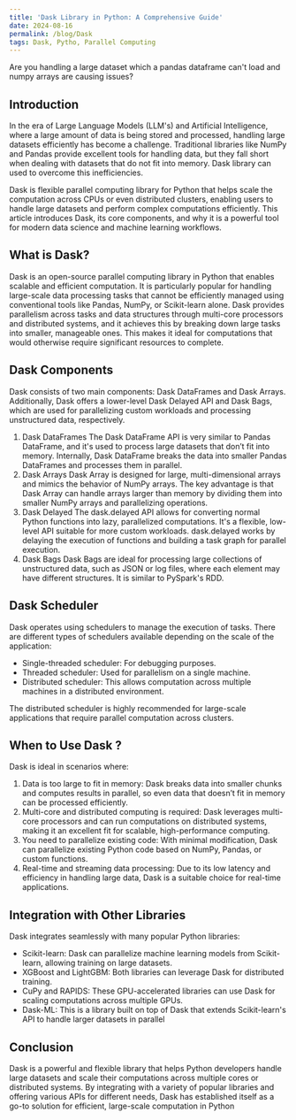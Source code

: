 ```yaml
---
title: 'Dask Library in Python: A Comprehensive Guide'
date: 2024-08-16
permalink: /blog/Dask
tags: Dask, Pytho, Parallel Computing
---
```

Are you handling a large dataset which a pandas dataframe can't load and numpy arrays are causing issues?

## Introduction
In the era of Large Language Models (LLM's) and Artificial Intelligence, where a large amount of data is being stored and processed, handling large datasets efficiently has become a challenge. Traditional libraries like NumPy and Pandas provide excellent tools for handling data, but they fall short when dealing with datasets that do not fit into memory. Dask library can used to overcome this inefficiencies. 

Dask is flexible parallel computing library for Python that helps scale the computation across CPUs or even distributed clusters, enabling users to handle large datasets and perform complex computations efficiently.
This article introduces Dask, its core components, and why it is a powerful tool for modern data science and machine learning workflows.

## What is Dask?
Dask is an open-source parallel computing library in Python that enables scalable and efficient computation. It is particularly popular for handling large-scale data processing tasks that cannot be efficiently managed using conventional tools like Pandas, NumPy, or Scikit-learn alone.
Dask provides parallelism across tasks and data structures through multi-core processors and distributed systems, and it achieves this by breaking down large tasks into smaller, manageable ones. This makes it ideal for computations that would otherwise require significant resources to complete.

## Dask Components
Dask consists of two main components: Dask DataFrames and Dask Arrays. Additionally, Dask offers a lower-level Dask Delayed API and Dask Bags, which are used for parallelizing custom workloads and processing unstructured data, respectively.
1. Dask DataFrames
The Dask DataFrame API is very similar to Pandas DataFrame, and it's used to process large datasets that don’t fit into memory. Internally, Dask DataFrame breaks the data into smaller Pandas DataFrames and processes them in parallel.
2. Dask Arrays
Dask Array is designed for large, multi-dimensional arrays and mimics the behavior of NumPy arrays. The key advantage is that Dask Array can handle arrays larger than memory by dividing them into smaller NumPy arrays and parallelizing operations.
3. Dask Delayed
The dask.delayed API allows for converting normal Python functions into lazy, parallelized computations. It's a flexible, low-level API suitable for more custom workloads. dask.delayed works by delaying the execution of functions and building a task graph for parallel execution.
4. Dask Bags
Dask Bags are ideal for processing large collections of unstructured data, such as JSON or log files, where each element may have different structures. It is similar to PySpark's RDD.
## Dask Scheduler
Dask operates using schedulers to manage the execution of tasks. There are different types of schedulers available depending on the scale of the application:
- Single-threaded scheduler: For debugging purposes.
- Threaded scheduler: Used for parallelism on a single machine.
- Distributed scheduler: This allows computation across multiple machines in a distributed environment.  

The distributed scheduler is highly recommended for large-scale applications that require parallel computation across
clusters.

## When to Use Dask ?
Dask is ideal in scenarios where:
1. Data is too large to fit in memory: Dask breaks data into smaller chunks and computes results in parallel, so even data that doesn’t fit in memory can be processed efficiently.
2. Multi-core and distributed computing is required: Dask leverages multi-core processors and can run computations on distributed systems, making it an excellent fit for scalable, high-performance computing.
3. You need to parallelize existing code: With minimal modification, Dask can parallelize existing Python code based on NumPy, Pandas, or custom functions.
4. Real-time and streaming data processing: Due to its low latency and efficiency in handling large data, Dask is a suitable choice for real-time applications.

## Integration with Other Libraries
Dask integrates seamlessly with many popular Python libraries:
- Scikit-learn: Dask can parallelize machine learning models from Scikit-learn, allowing training on large datasets.
- XGBoost and LightGBM: Both libraries can leverage Dask for distributed training.
- CuPy and RAPIDS: These GPU-accelerated libraries can use Dask for scaling computations across multiple GPUs.
- Dask-ML: This is a library built on top of Dask that extends Scikit-learn's API to handle larger datasets in parallel

## Conclusion
Dask is a powerful and flexible library that helps Python developers handle large datasets and scale their computations across multiple cores or distributed systems. By integrating with a variety of popular libraries and offering various APIs for different needs, Dask has established itself as a go-to solution for efficient, large-scale computation in Python
